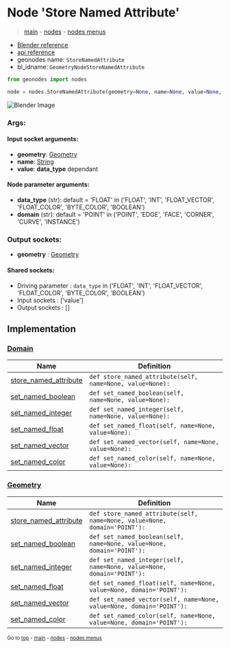 # Node 'Store Named Attribute'

> [main](../structure.md) - [nodes](nodes.md) - [nodes menus](nodes_menus.md)

- [Blender reference](https://docs.blender.org/manual/en/latest/modeling/geometry_nodes/attribute/store_named_attribute.html)
- [api reference](https://docs.blender.org/api/current/bpy.types.GeometryNodeStoreNamedAttribute.html)
- geonodes name: `StoreNamedAttribute`
- bl_idname: `GeometryNodeStoreNamedAttribute`

```python
from geonodes import nodes

node = nodes.StoreNamedAttribute(geometry=None, name=None, value=None, data_type='FLOAT', domain='POINT')
```

![Blender Image](https://docs.blender.org/manual/en/latest/_images/node-types_GeometryNodeStoreNamedAttribute.webp)

### Args:

#### Input socket arguments:

- **geometry**: [Geometry](Geometry.md)
- **name**: [String](String.md)
- **value**: **data_type** dependant

#### Node parameter arguments:

- **data_type** (str): default = 'FLOAT' in ('FLOAT', 'INT', 'FLOAT_VECTOR', 'FLOAT_COLOR', 'BYTE_COLOR', 'BOOLEAN')
- **domain** (str): default = 'POINT' in ('POINT', 'EDGE', 'FACE', 'CORNER', 'CURVE', 'INSTANCE')

### Output sockets:

- **geometry** : [Geometry](Geometry.md)

#### Shared sockets:

- Driving parameter : ``data_type`` in ('FLOAT', 'INT', 'FLOAT_VECTOR', 'FLOAT_COLOR', 'BYTE_COLOR', 'BOOLEAN')
- Input sockets  : ['value']
- Output sockets : []
## Implementation

### [Domain](Domain.md)

| Name | Definition |
|------|------------|
 | [store_named_attribute](Domain.md#store_named_attribute) | `def store_named_attribute(self, name=None, value=None):` |
 | [set_named_boolean](Domain.md#set_named_boolean) | `def set_named_boolean(self, name=None, value=None):` |
 | [set_named_integer](Domain.md#set_named_integer) | `def set_named_integer(self, name=None, value=None):` |
 | [set_named_float](Domain.md#set_named_float) | `def set_named_float(self, name=None, value=None):` |
 | [set_named_vector](Domain.md#set_named_vector) | `def set_named_vector(self, name=None, value=None):` |
 | [set_named_color](Domain.md#set_named_color) | `def set_named_color(self, name=None, value=None):` |

### [Geometry](Geometry.md)

| Name | Definition |
|------|------------|
 | [store_named_attribute](Geometry.md#store_named_attribute) | `def store_named_attribute(self, name=None, value=None, domain='POINT'):` |
 | [set_named_boolean](Geometry.md#set_named_boolean) | `def set_named_boolean(self, name=None, value=None, domain='POINT'):` |
 | [set_named_integer](Geometry.md#set_named_integer) | `def set_named_integer(self, name=None, value=None, domain='POINT'):` |
 | [set_named_float](Geometry.md#set_named_float) | `def set_named_float(self, name=None, value=None, domain='POINT'):` |
 | [set_named_vector](Geometry.md#set_named_vector) | `def set_named_vector(self, name=None, value=None, domain='POINT'):` |
 | [set_named_color](Geometry.md#set_named_color) | `def set_named_color(self, name=None, value=None, domain='POINT'):` |

<sub>Go to [top](#node-Store-Named-Attribute) - [main](../structure.md) - [nodes](nodes.md) - [nodes menus](nodes_menus.md)</sub>

